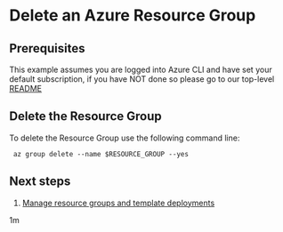 
# Delete an Azure Resource Group

## Prerequisites

This example assumes you are logged into Azure CLI and have set your default
subscription, if you have NOT done so please go to our top-level
[README](../../README.md)

## Delete the Resource Group

To delete the Resource Group use the following command line:

<!-- workflow.run()

  if [[ -z $REGION ]]; then
    export REGION=westus
  fi

  -->
<!-- workflow.cron(0 10 * * 2) -->
<!-- workflow.include(../create/README.md) -->

```shell
 az group delete --name $RESOURCE_GROUP --yes
```

<!-- workflow.directOnly()
export RESULT=$(az group show --name $RESOURCE_GROUP --output tsv --query name)
if [[ "$RESULT" == "$RESOURCE_GROUP" ]]; then
  exit 1
fi
  -->

## Next steps

1. [Manage resource groups and template deployments](https://docs.microsoft.com/cli/azure/group)

1m
